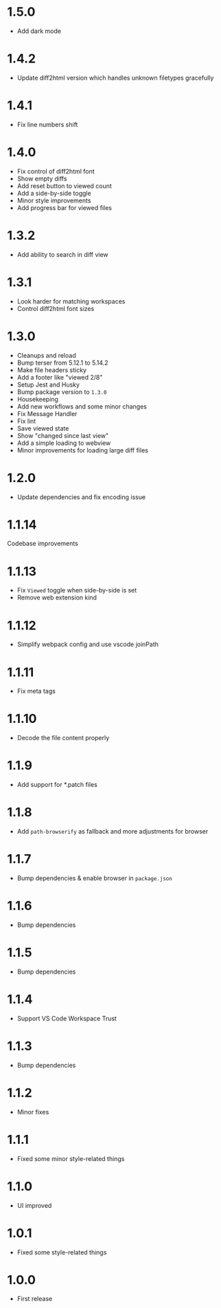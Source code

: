 # 1.5.0

- Add dark mode

# 1.4.2

- Update diff2html version which handles unknown filetypes gracefully

# 1.4.1

- Fix line numbers shift

# 1.4.0

- Fix control of diff2html font
- Show empty diffs
- Add reset button to viewed count
- Add a side-by-side toggle
- Minor style improvements
- Add progress bar for viewed files

# 1.3.2

- Add ability to search in diff view

# 1.3.1

- Look harder for matching workspaces
- Control diff2html font sizes

# 1.3.0

- Cleanups and reload
- Bump terser from 5.12.1 to 5.14.2
- Make file headers sticky
- Add a footer like "viewed 2/8"
- Setup Jest and Husky
- Bump package version to `1.3.0`
- Housekeeping
- Add new workflows and some minor changes
- Fix Message Handler
- Fix lint
- Save viewed state
- Show "changed since last view"
- Add a simple loading to webview
- Minor improvements for loading large diff files

# 1.2.0

- Update dependencies and fix encoding issue

# 1.1.14

Codebase improvements

# 1.1.13

- Fix `Viewed` toggle when side-by-side is set
- Remove web extension kind

# 1.1.12

- Simplify webpack config and use vscode joinPath

# 1.1.11

- Fix meta tags

# 1.1.10

- Decode the file content properly

# 1.1.9

- Add support for \*.patch files

# 1.1.8

- Add `path-browserify` as fallback and more adjustments for browser

# 1.1.7

- Bump dependencies & enable browser in `package.json`

# 1.1.6

- Bump dependencies

# 1.1.5

- Bump dependencies

# 1.1.4

- Support VS Code Workspace Trust

# 1.1.3

- Bump dependencies

# 1.1.2

- Minor fixes

# 1.1.1

- Fixed some minor style-related things

# 1.1.0

- UI improved

# 1.0.1

- Fixed some style-related things

# 1.0.0

- First release
